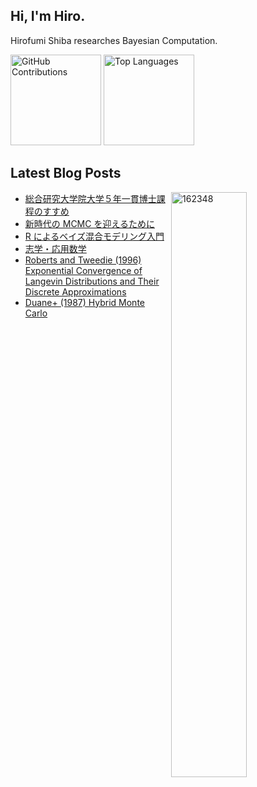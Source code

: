 ## Hi, I'm Hiro.

Hirofumi Shiba researches Bayesian Computation.

<!--
<p align="left">
  <a href="https://github.com/162348">
    <img src="https://komarev.com/ghpvc/?username=162348&label=Profile%20views&color=0e75b6&style=flat" alt="162348" />
  </a>
  <a href="https://scholar.google.com/citations?user=qLFVWB0AAAAJ&hl=ja">
    <img height="20" src="https://img.shields.io/badge/Google%20Scholar-Click%20Here-blue" alt="Google Scholar" />
  </a>
  <a href="https://twitter.com/ano2math5">
    <img height="20" src="https://img.shields.io/badge/X-Follow-000000?logo=x" alt="X (Twitter) Follow" />
  </a>
</p>
-->
<p align="left">
  <img src="https://github-profile-summary-cards.vercel.app/api/cards/profile-details?username=162348&layout=compact&theme=dracula" alt="GitHub Contributions" style="height: 145px;" />
  <img src="https://github-readme-stats.vercel.app/api/top-langs/?username=162348&layout=compact&card_width=350&theme=dracula" alt="Top Languages" style="height: 145px;" />
</p>


<h2>Latest Blog Posts</h2>

<p><img align="right" width="49%" src="https://github-readme-stats.vercel.app/api?username=162348&show_icons=true&locale=en" alt="162348" /></p>

<!-- BLOG-POST-LIST:START -->
- [総合研究大学院大学５年一貫博士課程のすすめ](https://162348.github.io/posts/2024/Life/SOKENDAI.html)
- [新時代の MCMC を迎えるために](https://162348.github.io/posts/2024/Computation/MCMC.html)
- [R によるベイズ混合モデリング入門](https://162348.github.io/posts/2024/Computation/brms.html)
- [志学・応用数学](https://162348.github.io/posts/2024/Life/AppliedMath.html)
- [Roberts and Tweedie &lpar;1996&rpar; Exponential Convergence of Langevin Distributions and Their Discrete Approximations](https://162348.github.io/posts/2024/Review/Roberts-Tweedie1996.html)
- [Duane+ &lpar;1987&rpar; Hybrid Monte Carlo](https://162348.github.io/posts/2024/Review/Duane+1987.html)
<!-- BLOG-POST-LIST:END -->


<!--
**162348/162348** is a ✨ _special_ ✨ repository because its `README.md` (this file) appears on your GitHub profile.

Here are some ideas to get you started:

- 🔭 I’m currently working on ...
- 🌱 I’m currently learning ...
- 👯 I’m looking to collaborate on ...
- 🤔 I’m looking for help with ...
- 💬 Ask me about ...
- 📫 How to reach me: ...
- 😄 Pronouns: ...
- ⚡ Fun fact: ...
-->
